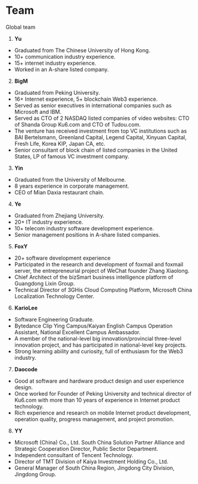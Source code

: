 # Team

Global team

1. **Yu**

* Graduated from The Chinese University of Hong Kong.
* 10+ communication industry experience.
* 15+ internet industry experience.
* Worked in an A-share listed company.

2. **BigM**

* Graduated from Peking University.
* 16+ Internet experience, 5+ blockchain Web3 experience.
* Served as senior executives in international companies such as Microsoft and IBM.
* Served as CTO of 2 NASDAQ listed companies of video websites: CTO of Shanda Group Ku6.com and CTO of Tudou.com.
* The venture has received investment from top VC institutions such as BAI Bertelsmann, Greenland Capital, Legend Capital, Xinyuan Capital, Fresh Life, Korea KIP, Japan CA, etc.
* Senior consultant of block chain of listed companies in the United States, LP of famous VC investment company.

3. **Yin**

* Graduated from the University of Melbourne.
* 8 years experience in corporate management.
* CEO of Mian Daxia restaurant chain.

4. **Ye**

* Graduated from Zhejiang University.
* 20+ IT industry experience.
* 10+ telecom industry software development experience.
* Senior management positions in A-share listed companies.

5. **FoxY**

* 20+ software development experience
* Participated in the research and development of foxmail and foxmail server, the entrepreneurial project of WeChat founder Zhang Xiaolong.
* Chief Architect of the bizSmart business intelligence platform of Guangdong Lixin Group.
* Technical Director of 3GHis Cloud Computing Platform, Microsoft China Localization Technology Center.

6. **KarioLee**

* Software Engineering Graduate.
* Bytedance Clip Ying Campus/Kaiyan English Campus Operation Assistant, National Excellent Campus Ambassador.
* A member of the national-level big innovation/provincial three-level innovation project, and has participated in national-level key projects.
* Strong learning ability and curiosity, full of enthusiasm for the Web3 industry.

7. **Daocode**

* Good at software and hardware product design and user experience design.
* Once worked for Founder of Peking University and technical director of Ku6.com with more than 10 years of experience in Internet product technology.
* Rich experience and research on mobile Internet product development, operation quality, progress management, and project promotion.

8. **YY**

* Microsoft (China) Co., Ltd. South China Solution Partner Alliance and Strategic Cooperation Director, Public Sector Department.
* Independent consultant of Tencent Technology.
* Director of TMT Division of Kaiya Investment Holding Co., Ltd.
* General Manager of South China Region, Jingdong City Division, Jingdong Group.
